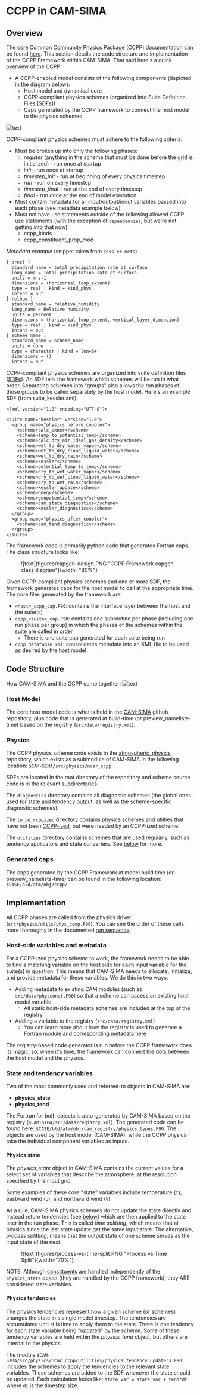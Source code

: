 # CCPP in CAM-SIMA
## Overview
The core Common Community Physics Package (CCPP) documentation can be found [here](https://dtcenter.org/community-code/common-community-physics-package-ccpp/documentation). This section details the code structure and implementation of the CCPP Framework within CAM-SIMA. That said here's a quick overview of the CCPP:

- A CCPP-enabled model consists of the following components (depicted in the diagram below):
    - Host model and dynamical core
    - CCPP-compliant physics schemes (organized into Suite Definition Files [SDFs])
    - Caps generated by the CCPP framework to connect the host model to the physics schemes

![text](figures/ccpp-framework.PNG "CCPP design")

CCPP-compliant physics schemes must adhere to the following criteria:

- Must be broken up into only the following phases:
    - *register* (anything in the scheme that must be done before the grid is initialized) - run once at startup
    - *init* - run once at startup
    - *timestep_init* - run at beginning of every physics timestep
    - *run* - run on every timestep
    - *timestep_final* - run at the end of every timestep
    - *final* - run once at the end of model execution
- Must contain metadata for all input/output/inout variables passed into each phase (see metadata example below)
- Must not have use statements outside of the following allowed CCPP use statements (with the exception of `dependencies`, but we're not getting into that now):
    - ccpp_kinds
    - ccpp_constituent_prop_mod

*Metadata example*
(snippet taken from `kessler.meta`)

```
[ precl ]
  standard_name = total_precipitation_rate_at_surface
  long_name = Total precipitation rate at surface
  units = m s-1
  dimensions = (horizontal_loop_extent)
  type = real | kind = kind_phys
  intent = out
[ relhum ]
  standard_name = relative_humidity
  long_name = Relative humidity
  units = percent
  dimensions = (horizontal_loop_extent, vertical_layer_dimension)
  type = real | kind = kind_phys
  intent = out
[ scheme_name ]
  standard_name = scheme_name
  units = none
  type = character | kind = len=64
  dimensions = ()
  intent = out

```

CCPP-compliant physics schemes are organized into suite definition files ([SDFs](https://ccpp-techdoc.readthedocs.io/en/v6.0.0/ConstructingSuite.html?highlight=sdf#constructing-suites)). An SDF tells the framework which schemes will be run in what order. Separating schemes into "groups" also allows the run phases of those groups to be called separately by the host model. Here's an example SDF (from suite_kessler.xml):
```
<?xml version="1.0" encoding="UTF-8"?>

<suite name="kessler" version="1.0">
  <group name="physics_before_coupler">
    <scheme>calc_exner</scheme>
    <scheme>temp_to_potential_temp</scheme>
    <scheme>calc_dry_air_ideal_gas_density</scheme>
    <scheme>wet_to_dry_water_vapor</scheme>
    <scheme>wet_to_dry_cloud_liquid_water</scheme>
    <scheme>wet_to_dry_rain</scheme>
    <scheme>kessler</scheme>
    <scheme>potential_temp_to_temp</scheme>
    <scheme>dry_to_wet_water_vapor</scheme>
    <scheme>dry_to_wet_cloud_liquid_water</scheme>
    <scheme>dry_to_wet_rain</scheme>
    <scheme>kessler_update</scheme>
    <scheme>qneg</scheme>
    <scheme>geopotential_temp</scheme>
    <scheme>cam_state_diagnostics</scheme>
    <scheme>kessler_diagnostics</scheme>
  </group>
  <group name="physics_after_coupler">
    <scheme>cam_tend_diagnostics</scheme>
  </group>
</suite>
```

The framework code is primarily python code that generates Fortran caps. The class structure looks like:

<figure markdown="span">
![text](figures/capgen-design.PNG "CCPP Framework capgen class diagram"){width="80%"}
</figure>

Given CCPP-compliant physics schemes and one or more SDF, the framework generates caps for the host model to call at the appropriate time. The core files generated by the framework are:

- `<host>_ccpp_cap.F90`: contains the interface layer between the host and the suite(s)
- `ccpp_<suite>_cap.F90`: contains one subroutine per phase (including one run phase per group) in which the phases of the schemes within the suite are called in order
    - There is one suite cap generated for each suite being run
- `ccpp_datatable.xml`: consolidates metadata into an XML file to be used as desired by the host model

## Code Structure
How CAM-SIMA and the CCPP come together:
![text](figures/ccpp-framework-in-cam-sima.PNG "CCPP design in CAM-SIMA")

### Host Model
The core host model code is what is held in the [CAM-SIMA](https://github.com/ESCOMP/CAM-SIMA/tree/development) github repository, plus code that is generated at build-time (or preview_namelists-time) based on the registry (`src/data/registry.xml`).

### Physics
The CCPP physics scheme code exists in the [atmospheric_physics](https://github.com/ESCOMP/atmospheric_physics) repository, which exists as a submodule of CAM-SIMA in the following location:
```$CAM-SIMA/src/physics/ncar_ccpp```

SDFs are located in the root directory of the repository and scheme source code is in the relevant subdirectories. 

The `diagnostics` directory contains all diagnostic schemes (the global ones used for state and tendency output, as well as the scheme-specific diagnostic schemes).

The `to_be_ccppized` directory contains physics schemes and utilties that have not been [CCPP-ized](../conversion/ccpp-conversion-guide.md), but were needed by an CCPP-ized scheme.

The `utilities` directory contains schemes that are used regularly, such as tendency applicators and state converters. See [below](#state-and-tendency-variables) for more.

### Generated caps
The caps generated by the CCPP Framework at model build time (or preview_namelists-time) can be found in the following location:
`$CASE/bld/atm/obj/ccpp/`

## Implementation
All CCPP phases are called from the physics driver (`src/physics/utils/phys_comp.F90`). You can see the order of these calls more thoroughly in the documented [run sequence](cam-run-process.md).

### Host-side variables and metadata
For a CCPP-ized physics scheme to work, the framework needs to be able to find a matching variable on the host side for each input variable for the suite(s) in question. This means that CAM-SIMA needs to allocate, initialize, and provide metadata for these variables. We do this in two ways:

- Adding metadata to existing CAM modules (such as `src/data/physconst.F90`) so that a scheme can access an existing host model variable
    - All static host-side metadata schemes are included at the top of the registry
- Adding a variable to the registry (`src/data/registry.xml`)
    - You can learn more about how the registry is used to generate a Fortran module and corresponding metadata [here](cam-build-process.md#cam-sima-source-and-namelist-generation-buildnml-workflow)

The registry-based code generator is run before the CCPP framework does its magic, so, when it's time, the framework can connect the dots between the host model and the physics.

### State and tendency variables

Two of the most commonly used and referred-to objects in CAM-SIMA are:

- **physics_state**
- **physics_tend**

The Fortran for both objects is auto-generated by CAM-SIMA based on the registry (`$CAM-SIMA/src/data/registry.xml`). The generated code can be found here: `$CASE/bld/atm/obj/cam_registry/physics_types.F90`. The objects are used by the host model (CAM-SIMA), while the CCPP physics take the individual component variables as inputs.

#### Physics state
The *physics_state* object in CAM-SIMA contains the current values for a select set of variables that describe the atmosphere, at the resolution specified by the input grid.

Some examples of these core "state" variables include temperature (`T`), eastward wind (`U`), and northward wind (`V`)

As a rule, CAM-SIMA physics schemes do not update the state directly and instead return tendencies (see [below](#physics-tendencies)) which are then applied to the state later in the run phase. This is called *time splitting*, which means that all physics since the last state update get the same input state. The alternative, *process splitting*, means that the output state of one scheme serves as the input state of the next.

<figure markdown="span">
![text](figures/process-vs-time-split.PNG "Process vs Time Split"){width="70%"}
</figure>

NOTE: Although [constituents](constituents.md) are handled independently of the `physics_state` object (they are handled by the CCPP framework), they ARE considered state variables.

#### Physics tendencies
The physics tendencies represent how a given scheme (or schemes) changes the state in a single model timestep. The tendencies are accumulated until it is time to apply them to the state. There is one tendency for each state variable being "updated" by the scheme. Some of these tendency variables are held within the *physics_tend* object, but others are internal to the physics.

The module `$CAM-SIMA/src/physics/ncar_ccpp/utilities/physics_tendency_updaters.F90` includes the schemes to apply the tendencies to the relevant state variables. These schemes are added to the SDF whenever the state should be updated. Each calculation looks like: `state_var = state_var + tend*dt` where `dt` is the timestep size.